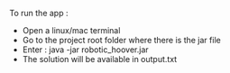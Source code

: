 To run the app :

- Open a linux/mac terminal
- Go to the project root folder where there is the jar file
- Enter : java -jar robotic_hoover.jar
- The solution will be available in output.txt
